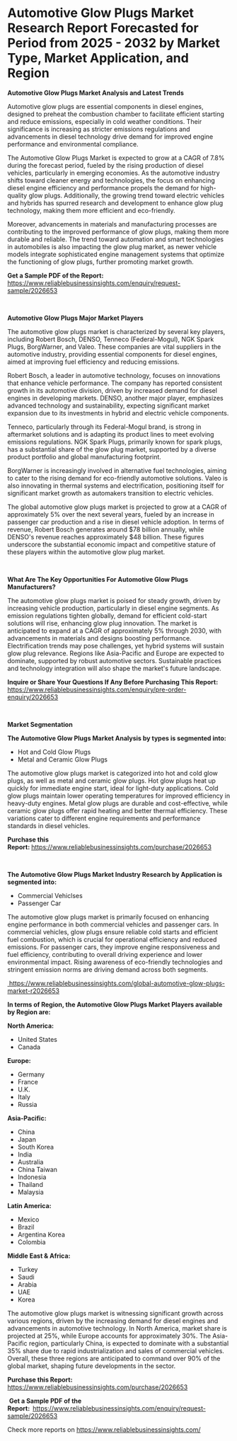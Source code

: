 <p><h1>Automotive Glow Plugs Market Research Report Forecasted for Period from 2025 -  2032 by Market Type, Market Application, and Region</h1></p><p><strong>Automotive Glow Plugs Market Analysis and Latest Trends</strong></p>
<p><p>Automotive glow plugs are essential components in diesel engines, designed to preheat the combustion chamber to facilitate efficient starting and reduce emissions, especially in cold weather conditions. Their significance is increasing as stricter emissions regulations and advancements in diesel technology drive demand for improved engine performance and environmental compliance.</p><p>The Automotive Glow Plugs Market is expected to grow at a CAGR of 7.8% during the forecast period, fueled by the rising production of diesel vehicles, particularly in emerging economies. As the automotive industry shifts toward cleaner energy and technologies, the focus on enhancing diesel engine efficiency and performance propels the demand for high-quality glow plugs. Additionally, the growing trend toward electric vehicles and hybrids has spurred research and development to enhance glow plug technology, making them more efficient and eco-friendly.</p><p>Moreover, advancements in materials and manufacturing processes are contributing to the improved performance of glow plugs, making them more durable and reliable. The trend toward automation and smart technologies in automobiles is also impacting the glow plug market, as newer vehicle models integrate sophisticated engine management systems that optimize the functioning of glow plugs, further promoting market growth.</p></p>
<p><strong>Get a Sample PDF of the Report:&nbsp;</strong> <a href="https://www.reliablebusinessinsights.com/enquiry/request-sample/2026653?utm_campaign=2761&utm_medium=2&utm_source=Github&utm_content=ia&utm_term=30032025&utm_id=automotive-glow-plugs">https://www.reliablebusinessinsights.com/enquiry/request-sample/2026653</a></p>
<p>&nbsp;</p>
<p><strong>Automotive Glow Plugs Major Market Players</strong></p>
<p><p>The automotive glow plugs market is characterized by several key players, including Robert Bosch, DENSO, Tenneco (Federal-Mogul), NGK Spark Plugs, BorgWarner, and Valeo. These companies are vital suppliers in the automotive industry, providing essential components for diesel engines, aimed at improving fuel efficiency and reducing emissions.</p><p>Robert Bosch, a leader in automotive technology, focuses on innovations that enhance vehicle performance. The company has reported consistent growth in its automotive division, driven by increased demand for diesel engines in developing markets. DENSO, another major player, emphasizes advanced technology and sustainability, expecting significant market expansion due to its investments in hybrid and electric vehicle components.</p><p>Tenneco, particularly through its Federal-Mogul brand, is strong in aftermarket solutions and is adapting its product lines to meet evolving emissions regulations. NGK Spark Plugs, primarily known for spark plugs, has a substantial share of the glow plug market, supported by a diverse product portfolio and global manufacturing footprint.</p><p>BorgWarner is increasingly involved in alternative fuel technologies, aiming to cater to the rising demand for eco-friendly automotive solutions. Valeo is also innovating in thermal systems and electrification, positioning itself for significant market growth as automakers transition to electric vehicles.</p><p>The global automotive glow plugs market is projected to grow at a CAGR of approximately 5% over the next several years, fueled by an increase in passenger car production and a rise in diesel vehicle adoption. In terms of revenue, Robert Bosch generates around $78 billion annually, while DENSO's revenue reaches approximately $48 billion. These figures underscore the substantial economic impact and competitive stature of these players within the automotive glow plug market.</p></p>
<p>&nbsp;</p>
<p><strong>What Are The Key Opportunities For Automotive Glow Plugs Manufacturers?</strong></p>
<p><p>The automotive glow plugs market is poised for steady growth, driven by increasing vehicle production, particularly in diesel engine segments. As emission regulations tighten globally, demand for efficient cold-start solutions will rise, enhancing glow plug innovation. The market is anticipated to expand at a CAGR of approximately 5% through 2030, with advancements in materials and designs boosting performance. Electrification trends may pose challenges, yet hybrid systems will sustain glow plug relevance. Regions like Asia-Pacific and Europe are expected to dominate, supported by robust automotive sectors. Sustainable practices and technology integration will also shape the market's future landscape.</p></p>
<p><strong>Inquire or Share Your Questions If Any Before Purchasing This Report:</strong> <a href="https://www.reliablebusinessinsights.com/enquiry/pre-order-enquiry/2026653?utm_campaign=2761&utm_medium=2&utm_source=Github&utm_content=ia&utm_term=30032025&utm_id=automotive-glow-plugs">https://www.reliablebusinessinsights.com/enquiry/pre-order-enquiry/2026653</a></p>
<p>&nbsp;</p>
<p><strong>Market Segmentation</strong></p>
<p><strong>The Automotive Glow Plugs Market Analysis by types is segmented into:</strong></p>
<p><ul><li>Hot and Cold Glow Plugs</li><li>Metal and Ceramic Glow Plugs</li></ul></p>
<p><p>The automotive glow plugs market is categorized into hot and cold glow plugs, as well as metal and ceramic glow plugs. Hot glow plugs heat up quickly for immediate engine start, ideal for light-duty applications. Cold glow plugs maintain lower operating temperatures for improved efficiency in heavy-duty engines. Metal glow plugs are durable and cost-effective, while ceramic glow plugs offer rapid heating and better thermal efficiency. These variations cater to different engine requirements and performance standards in diesel vehicles.</p></p>
<p><strong>Purchase this Report:&nbsp;</strong><a href="https://www.reliablebusinessinsights.com/purchase/2026653?utm_campaign=2761&utm_medium=2&utm_source=Github&utm_content=ia&utm_term=30032025&utm_id=automotive-glow-plugs">https://www.reliablebusinessinsights.com/purchase/2026653</a></p>
<p>&nbsp;</p>
<p><strong>The Automotive Glow Plugs Market Industry Research by Application is segmented into:</strong></p>
<p><ul><li>Commercial Vehiclses</li><li>Passenger Car</li></ul></p>
<p><p>The automotive glow plugs market is primarily focused on enhancing engine performance in both commercial vehicles and passenger cars. In commercial vehicles, glow plugs ensure reliable cold starts and efficient fuel combustion, which is crucial for operational efficiency and reduced emissions. For passenger cars, they improve engine responsiveness and fuel efficiency, contributing to overall driving experience and lower environmental impact. Rising awareness of eco-friendly technologies and stringent emission norms are driving demand across both segments.</p></p>
<p><a href="https://www.reliablebusinessinsights.com/global-automotive-glow-plugs-market-r2026653?utm_campaign=2761&utm_medium=2&utm_source=Github&utm_content=ia&utm_term=30032025&utm_id=automotive-glow-plugs">&nbsp;https://www.reliablebusinessinsights.com/global-automotive-glow-plugs-market-r2026653</a></p>
<p><strong>In terms of Region, the Automotive Glow Plugs Market Players available by Region are:</strong></p>
<p>
    <p> <strong> North America: </strong>
        <ul>
            <li>United States</li>
            <li>Canada</li>
        </ul>
        </p> 
    <p> <strong> Europe: </strong>
        <ul>
            <li>Germany</li>
            <li>France</li>
            <li>U.K.</li>
            <li>Italy</li>
            <li>Russia</li>
        </ul>
        </p> 
    <p> <strong> Asia-Pacific: </strong>
        <ul>
            <li>China</li>
            <li>Japan</li>
            <li>South Korea</li>
            <li>India</li>
            <li>Australia</li>
            <li>China Taiwan</li>
            <li>Indonesia</li>
            <li>Thailand</li>
            <li>Malaysia</li>
        </ul>
        </p> 
    <p> <strong> Latin America: </strong>
        <ul>
            <li>Mexico</li>
            <li>Brazil</li>
            <li>Argentina Korea</li>
            <li>Colombia</li>
        </ul>
        </p> 
    <p> <strong> Middle East & Africa: </strong>
        <ul>
            <li>Turkey</li>
            <li>Saudi</li>
            <li>Arabia</li>
            <li>UAE</li>
            <li>Korea</li>
        </ul>
    </p>
    </p>
<p><p>The automotive glow plugs market is witnessing significant growth across various regions, driven by the increasing demand for diesel engines and advancements in automotive technology. In North America, market share is projected at 25%, while Europe accounts for approximately 30%. The Asia-Pacific region, particularly China, is expected to dominate with a substantial 35% share due to rapid industrialization and sales of commercial vehicles. Overall, these three regions are anticipated to command over 90% of the global market, shaping future developments in the sector.</p></p>
<p><strong>Purchase this Report: </strong><a href="https://www.reliablebusinessinsights.com/purchase/2026653?utm_campaign=2761&utm_medium=2&utm_source=Github&utm_content=ia&utm_term=30032025&utm_id=automotive-glow-plugs">https://www.reliablebusinessinsights.com/purchase/2026653</a></p>
<p>&nbsp;<strong>Get a Sample PDF of the Report:&nbsp;&nbsp;</strong><a href="https://www.reliablebusinessinsights.com/enquiry/request-sample/2026653?utm_campaign=2761&utm_medium=2&utm_source=Github&utm_content=ia&utm_term=30032025&utm_id=automotive-glow-plugs">https://www.reliablebusinessinsights.com/enquiry/request-sample/2026653</a></p>
<p><strong></strong></p>
<p>Check more reports on <a href="https://www.reliablebusinessinsights.com/?utm_campaign=2761&utm_medium=2&utm_source=Github&utm_content=ia&utm_term=30032025&utm_id=automotive-glow-plugs">https://www.reliablebusinessinsights.com/</a></p>